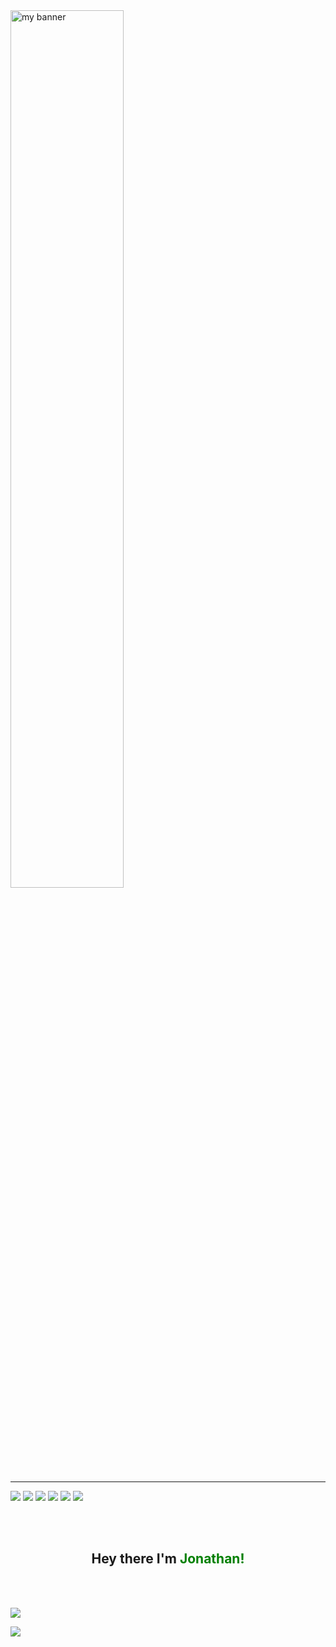 <img src="https://user-images.githubusercontent.com/63909127/146602768-2ebb7438-ffc1-4640-8214-ba5a15ea354a.png" alt="my banner" style="width:60%; height: auto;">

---

![](https://img.shields.io/badge/Python-3776AB?style=for-the-badge&logo=python&logoColor=white)
![](https://img.shields.io/badge/HTML-239120?style=for-the-badge&logo=html5&logoColor=white)
![](https://img.shields.io/badge/CSS-239120?&style=for-the-badge&logo=css3&logoColor=white)
![](https://img.shields.io/badge/JavaScript-F7DF1E?style=for-the-badge&logo=javascript&logoColor=black)
![](https://img.shields.io/badge/jQuery-0769AD?style=for-the-badge&logo=jquery&logoColor=white)
![](https://img.shields.io/badge/Flask-000000?style=for-the-badge&logo=flask&logoColor=white)

<br><br>

<h2 align="center">Hey there I'm <font color="green">Jonathan!</font></h2>

<br><br>

![](https://github-readme-stats.vercel.app/api?username=Jonathan357611&theme=radical)

![](https://github-readme-stats.vercel.app/api/top-langs/?username=Jonathan357611&theme=radical)
